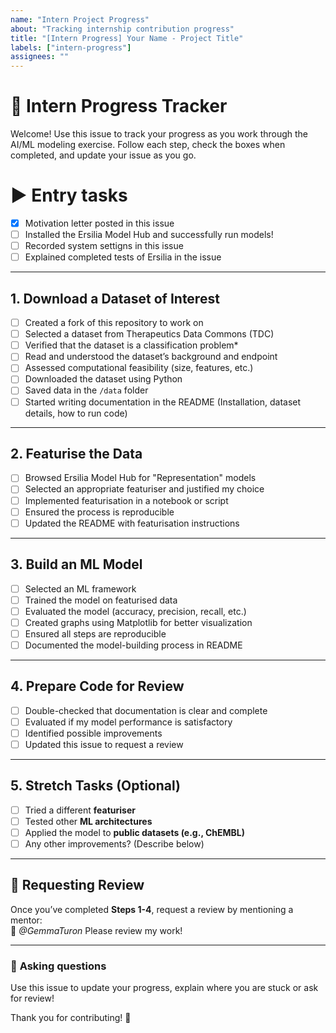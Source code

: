 ```yaml
---
name: "Intern Project Progress"
about: "Tracking internship contribution progress"
title: "[Intern Progress] Your Name - Project Title"
labels: ["intern-progress"]
assignees: ""
---
```


# 🌟 Intern Progress Tracker  
Welcome! Use this issue to track your progress as you work through the AI/ML modeling exercise. Follow each step, check the boxes when completed, and update your issue as you go.

# ▶️ **Entry tasks**
- [x] Motivation letter posted in this issue
- [ ] Installed the Ersilia Model Hub and successfully run models!
- [ ] Recorded system settigns in this issue
- [ ] Explained completed tests of Ersilia in the issue

---

##  **1. Download a Dataset of Interest**
- [ ] Created a fork of this repository to work on
- [ ] Selected a dataset from Therapeutics Data Commons (TDC)
- [ ] Verified that the dataset is a classification problem*
- [ ] Read and understood the dataset’s background and endpoint  
- [ ] Assessed computational feasibility (size, features, etc.)  
- [ ] Downloaded the dataset using Python  
- [ ] Saved data in the `/data` folder  
- [ ] Started writing documentation in the README (Installation, dataset details, how to run code)  

---

##  **2. Featurise the Data**
- [ ] Browsed Ersilia Model Hub for "Representation" models  
- [ ] Selected an appropriate featuriser and justified my choice  
- [ ] Implemented featurisation in a notebook or script
- [ ] Ensured the process is reproducible 
- [ ] Updated the README with featurisation instructions  

---

##  **3. Build an ML Model**
- [ ] Selected an ML framework
- [ ] Trained the model on featurised data  
- [ ] Evaluated the model (accuracy, precision, recall, etc.)  
- [ ] Created graphs using Matplotlib for better visualization  
- [ ] Ensured all steps are reproducible  
- [ ] Documented the model-building process in README

---

##  **4. Prepare Code for Review**
- [ ] Double-checked that documentation is clear and complete  
- [ ] Evaluated if my model performance is satisfactory 
- [ ] Identified possible improvements  
- [ ] Updated this issue to request a review 

---

##  **5. Stretch Tasks (Optional)**
- [ ] Tried a different **featuriser**  
- [ ] Tested other **ML architectures**  
- [ ] Applied the model to **public datasets (e.g., ChEMBL)**  
- [ ] Any other improvements? (Describe below)  

---

## 📌 **Requesting Review**
Once you’ve completed **Steps 1-4**, request a review by mentioning a mentor:  
👤 *@GemmaTuron* Please review my work!  

---

### 📝 **Asking questions**
Use this issue to update your progress, explain where you are stuck or ask for review!


Thank you for contributing! 🎉  
